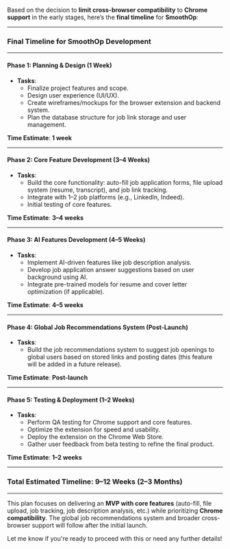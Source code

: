 

Based on the decision to **limit cross-browser compatibility** to **Chrome support** in the early stages, here’s the **final timeline** for **SmoothOp**:

---

### **Final Timeline for SmoothOp Development**

---

#### **Phase 1: Planning & Design (1 Week)**
- **Tasks**:
  - Finalize project features and scope.
  - Design user experience (UI/UX).
  - Create wireframes/mockups for the browser extension and backend system.
  - Plan the database structure for job link storage and user management.

**Time Estimate**: **1 week**

---

#### **Phase 2: Core Feature Development (3–4 Weeks)**
- **Tasks**:
  - Build the core functionality: auto-fill job application forms, file upload system (resume, transcript), and job link tracking.
  - Integrate with 1–2 job platforms (e.g., LinkedIn, Indeed).
  - Initial testing of core features.

**Time Estimate**: **3–4 weeks**

---

#### **Phase 3: AI Features Development (4–5 Weeks)**
- **Tasks**:
  - Implement AI-driven features like job description analysis.
  - Develop job application answer suggestions based on user background using AI.
  - Integrate pre-trained models for resume and cover letter optimization (if applicable).
  
**Time Estimate**: **4–5 weeks**

---

#### **Phase 4: Global Job Recommendations System (Post-Launch)**
- **Tasks**:
  - Build the job recommendations system to suggest job openings to global users based on stored links and posting dates (this feature will be added in a future release).

**Time Estimate**: **Post-launch**

---

#### **Phase 5: Testing & Deployment (1–2 Weeks)**
- **Tasks**:
  - Perform QA testing for Chrome support and core features.
  - Optimize the extension for speed and usability.
  - Deploy the extension on the Chrome Web Store.
  - Gather user feedback from beta testing to refine the final product.

**Time Estimate**: **1–2 weeks**

---

### **Total Estimated Timeline**: **9–12 Weeks (2–3 Months)**

---

This plan focuses on delivering an **MVP with core features** (auto-fill, file upload, job tracking, job description analysis, etc.) while prioritizing **Chrome compatibility**. The global job recommendations system and broader cross-browser support will follow after the initial launch.

Let me know if you're ready to proceed with this or need any further details!